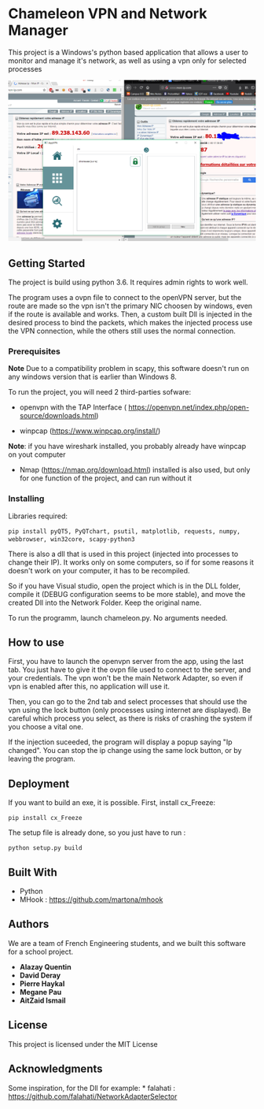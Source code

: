 # Chameleon VPN and Network Manager

This project is a Windows's python based application that allows a user to monitor and manage it's network, as well as using a vpn only for selected processes

![Screenshot](IPChange.PNG "Screenshot")

## Getting Started

The project is build using python 3.6. It requires admin rights to work well.


The program uses a ovpn file to connect to the openVPN server, but the route are made so the vpn isn't the primary NIC choosen by windows, even if the route is available and works.
Then, a custom built Dll is injected in the desired process to bind the packets, which makes the injected process use the VPN connection, while the others still uses the normal connection.


### Prerequisites

**Note** Due to a compatibility problem in scapy, this software doesn't run on any windows version that is earlier than Windows 8.

To run the project, you will need 2 third-parties sofware:

- openvpn with the TAP Interface ( https://openvpn.net/index.php/open-source/downloads.html)

- winpcap (https://www.winpcap.org/install/)

**Note**: if you have wireshark installed, you probably already have winpcap on yout computer

- Nmap (https://nmap.org/download.html) installed is also used, but only for one function of the project, and can run without it


### Installing

Libraries required:

```
pip install pyQT5, PyQTchart, psutil, matplotlib, requests, numpy, webbrowser, win32core, scapy-python3
```

There is also a dll that is used in this project (injected into processes to change their IP). It works only on some computers, so if for some reasons it doesn't work on your computer, it has to be recompiled.

So if you have Visual studio, open the project which is in the DLL folder, compile it (DEBUG configuration seems to be more stable), and move the created Dll into the Network Folder. Keep the original name.

To run the programm, launch chameleon.py. No arguments needed.

## How to use

First, you have to launch the openvpn server from the app, using the last tab.
You just have to give it the ovpn file used to connect to the server, and your credentials. The vpn won't be the main Network Adapter, so even if vpn is enabled after this, no application will use it.

Then, you can go to the 2nd tab and select processes that should use the vpn using the lock button (only processes using internet are displayed).
Be careful which process you select, as there is risks of crashing the system if you choose a vital one.

If the injection suceeded, the program will display a popup saying "Ip changed". 
You can stop the ip change using the same lock button, or by leaving the program.

## Deployment

If you want to build an exe, it is possible. First, install cx_Freeze:

```
pip install cx_Freeze
```

The setup file is already done, so you just have to run :

```
python setup.py build
```

## Built With

* Python
* MHook : https://github.com/martona/mhook

## Authors

We are a team of French Engineering students, and we built this software for a school project.

* **Alazay Quentin**
* **David Deray**
* **Pierre Haykal**
* **Megane Pau**
* **AitZaid Ismail**

## License

This project is licensed under the MIT License

## Acknowledgments

Some inspiration, for the Dll for example:
	* falahati : https://github.com/falahati/NetworkAdapterSelector
